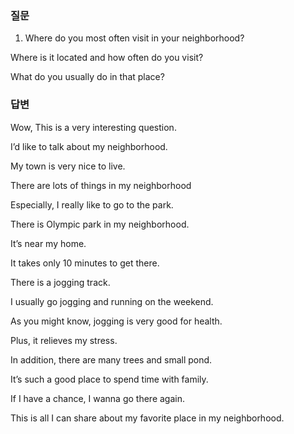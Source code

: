 ### 질문

1. Where do you most often visit in your neighborhood?

Where is it located and how often do you visit?

What do you usually do in that place?

### 답변

Wow, This is a very interesting question.

I’d like to talk about my neighborhood.

My town is very nice to live.

There are lots of things in my neighborhood

Especially, I really like to go to the park.

There is Olympic park in my neighborhood.

It’s near my home.

It takes only 10 minutes to get there.

There is a jogging track.

I usually go jogging and running on the weekend.

As you might know, jogging is very good for health.

Plus, it relieves my stress.

In addition, there are many trees and small pond.

It’s such a good place to spend time with family.

If I have a chance, I wanna go there again.

This is all I can share about my favorite place in my neighborhood.
